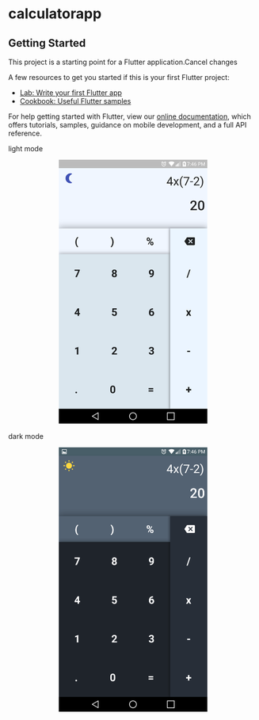 # calculatorapp

## Getting Started

This project is a starting point for a Flutter application.Cancel changes

A few resources to get you started if this is your first Flutter project:

- [Lab: Write your first Flutter app](https://flutter.dev/docs/get-started/codelab)
- [Cookbook: Useful Flutter samples](https://flutter.dev/docs/cookbook)

For help getting started with Flutter, view our
[online documentation](https://flutter.dev/docs), which offers tutorials,
samples, guidance on mobile development, and a full API reference.



light mode
<div align="center">
    <img src="screenshot_light.png" width="300px"</img> 
</div>

dark mode
<div align="center">
    <img src="screenshot_dark.png" width="300px"</img> 
</div>
